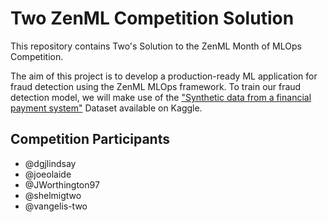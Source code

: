 # Two ZenML Competition Solution

This repository contains Two's Solution to the ZenML Month of MLOps Competition.

The aim of this project is to develop a production-ready ML application for fraud detection using the ZenML MLOps framework. To train our fraud detection model, we will make use of the ["Synthetic data from a financial payment system"](https://www.kaggle.com/datasets/ealaxi/banksim1) Dataset available on Kaggle.

## Competition Participants
- @dgjlindsay
- @joeolaide
- @JWorthington97
- @shelmigtwo
- @vangelis-two
